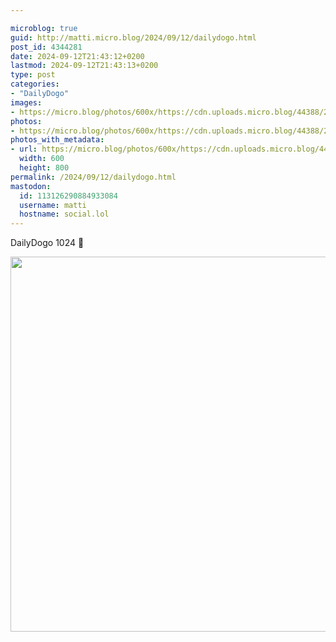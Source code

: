 ```yaml
---

microblog: true
guid: http://matti.micro.blog/2024/09/12/dailydogo.html
post_id: 4344281
date: 2024-09-12T21:43:12+0200
lastmod: 2024-09-12T21:43:13+0200
type: post
categories:
- "DailyDogo"
images:
- https://micro.blog/photos/600x/https://cdn.uploads.micro.blog/44388/2024/0b835be688d2439d8d09e6f83e1e653e.jpg
photos:
- https://micro.blog/photos/600x/https://cdn.uploads.micro.blog/44388/2024/0b835be688d2439d8d09e6f83e1e653e.jpg
photos_with_metadata:
- url: https://micro.blog/photos/600x/https://cdn.uploads.micro.blog/44388/2024/0b835be688d2439d8d09e6f83e1e653e.jpg
  width: 600
  height: 800
permalink: /2024/09/12/dailydogo.html
mastodon:
  id: 113126290884933084
  username: matti
  hostname: social.lol
---
```

DailyDogo 1024 🐶

<img src="https://micro.blog/photos/600x/https://blog.martin-haehnel.de/uploads/2024/0b835be688d2439d8d09e6f83e1e653e.jpg" width="600" alt="" />
